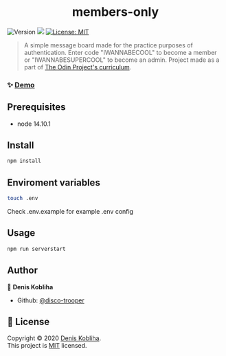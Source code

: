 <h1 align="center">members-only</h1>
<p>
  <img alt="Version" src="https://img.shields.io/badge/version-1.0.0-blue.svg?cacheSeconds=2592000" />
  <img src="https://img.shields.io/badge/node-14.10.1-blue.svg" />
  <a href="https://github.com/disco-trooper/members-only/blob/master/LICENSE" target="_blank">
    <img alt="License: MIT" src="https://img.shields.io/badge/License-MIT-yellow.svg" />
  </a>
</p>

> A simple message board made for the practice purposes of authentication. Enter code "IWANNABECOOL" to become a member or "IWANNABESUPERCOOL" to become an admin. Project made as a part of [The Odin Project's curriculum](https://www.theodinproject.com/courses/nodejs/lessons/members-only).

### ✨ [Demo](https://disco-members-only.herokuapp.com/)

## Prerequisites

- node 14.10.1

## Install

```sh
npm install
```

## Enviroment variables

```sh
touch .env
```

Check .env.example for example .env config

## Usage

```sh
npm run serverstart
```

## Author

👤 **Denis Kobliha**

- Github: [@disco-trooper](https://github.com/disco-trooper)

## 📝 License

Copyright © 2020 [Denis Kobliha](https://github.com/disco-trooper).<br />
This project is [MIT](LICENSE) licensed.
